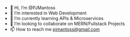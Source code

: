 - 👋 Hi, I’m @PJMantoss
- 👀 I’m interested in Web Development
- 🌱 I’m currently learning APIs & Microservices
- 💞️ I’m looking to collaborate on MERN/Fullstack Projects
- 📫 How to reach me pjmantoss@gmail.com

<!---
PJMantoss/PJMantoss is a ✨ special ✨ repository because its `README.md` (this file) appears on your GitHub profile.
You can click the Preview link to take a look at your changes.
--->
